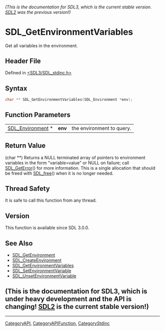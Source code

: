 ###### (This is the documentation for SDL3, which is the current stable version. [SDL2](https://wiki.libsdl.org/SDL2/) was the previous version!)
# SDL_GetEnvironmentVariables

Get all variables in the environment.

## Header File

Defined in [<SDL3/SDL_stdinc.h>](https://github.com/libsdl-org/SDL/blob/main/include/SDL3/SDL_stdinc.h)

## Syntax

```c
char ** SDL_GetEnvironmentVariables(SDL_Environment *env);
```

## Function Parameters

|                                      |         |                           |
| ------------------------------------ | ------- | ------------------------- |
| [SDL_Environment](SDL_Environment) * | **env** | the environment to query. |

## Return Value

(char **) Returns a NULL terminated array of pointers to environment
variables in the form "variable=value" or NULL on failure; call
[SDL_GetError](SDL_GetError)() for more information. This is a single
allocation that should be freed with [SDL_free](SDL_free)() when it is no
longer needed.

## Thread Safety

It is safe to call this function from any thread.

## Version

This function is available since SDL 3.0.0.

## See Also

- [SDL_GetEnvironment](SDL_GetEnvironment)
- [SDL_CreateEnvironment](SDL_CreateEnvironment)
- [SDL_GetEnvironmentVariables](SDL_GetEnvironmentVariables)
- [SDL_SetEnvironmentVariable](SDL_SetEnvironmentVariable)
- [SDL_UnsetEnvironmentVariable](SDL_UnsetEnvironmentVariable)


## (This is the documentation for SDL3, which is under heavy development and the API is changing! [SDL2](https://wiki.libsdl.org/SDL2/) is the current stable version!)



----
[CategoryAPI](CategoryAPI), [CategoryAPIFunction](CategoryAPIFunction), [CategoryStdinc](CategoryStdinc)

